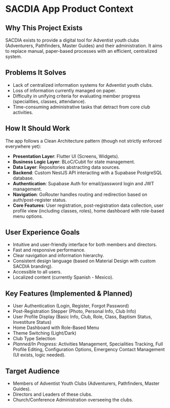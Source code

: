 # SACDIA App Product Context

## Why This Project Exists
SACDIA exists to provide a digital tool for Adventist youth clubs (Adventurers, Pathfinders, Master Guides) and their administration. It aims to replace manual, paper-based processes with an efficient, centralized system.

## Problems It Solves
- Lack of centralized information systems for Adventist youth clubs.
- Loss of information currently managed on paper.
- Difficulty in unifying criteria for evaluating member progress (specialities, classes, attendance).
- Time-consuming administrative tasks that detract from core club activities.

## How It Should Work
The app follows a Clean Architecture pattern (though not strictly enforced everywhere yet):
- **Presentation Layer**: Flutter UI (Screens, Widgets).
- **Business Logic Layer**: BLoC/Cubit for state management.
- **Data Layer**: Repositories abstracting data sources.
- **Backend**: Custom NestJS API interacting with a Supabase PostgreSQL database.
- **Authentication**: Supabase Auth for email/password login and JWT management.
- **Navigation**: GoRouter handles routing and redirection based on auth/post-register status.
- **Core Features**: User registration, post-registration data collection, user profile view (including classes, roles), home dashboard with role-based menu options.

## User Experience Goals
- Intuitive and user-friendly interface for both members and directors.
- Fast and responsive performance.
- Clear navigation and information hierarchy.
- Consistent design language (based on Material Design with custom SACDIA branding).
- Accessible to all users.
- Localized content (currently Spanish - Mexico).

## Key Features (Implemented & Planned)
- User Authentication (Login, Register, Forgot Password)
- Post-Registration Stepper (Photo, Personal Info, Club Info)
- User Profile Display (Basic Info, Club, Role, Class, Baptism Status, Investiture Status)
- Home Dashboard with Role-Based Menu
- Theme Switching (Light/Dark)
- Club Type Selection
- *Planned/In Progress:* Activities Management, Specialities Tracking, Full Profile Editing, Configuration Options, Emergency Contact Management (UI exists, logic needed).

## Target Audience
- Members of Adventist Youth Clubs (Adventurers, Pathfinders, Master Guides).
- Directors and Leaders of these clubs.
- Church/Conference Administration overseeing the clubs. 